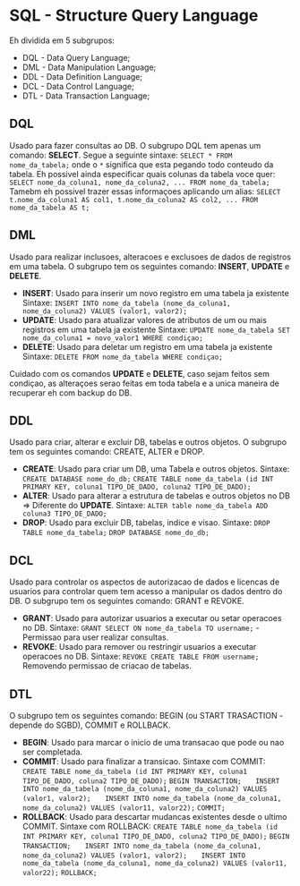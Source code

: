 # SQL - Structure Query Language
Eh dividida em 5 subgrupos:
-  DQL - Data Query Language;
-  DML - Data Manipulation Language;
-  DDL - Data Definition Language;
-  DCL - Data Control Language;
-  DTL - Data Transaction Language;

## DQL
Usado para fazer consultas ao DB.
O subgrupo DQL tem apenas um comando: **SELECT**. Segue a seguinte sintaxe:
`SELECT * FROM nome_da_tabela;` onde o `*` significa que esta pegando todo conteudo da tabela. 
Eh possivel ainda especificar quais colunas da tabela voce quer:
`SELECT nome_da_coluna1, nome_da_coluna2, ... FROM nome_da_tabela;`
Tamebm eh possivel trazer essas informaçoes aplicando um alias:
`SELECT t.nome_da_coluna1 AS col1, t.nome_da_coluna2 AS col2, ... FROM nome_da_tabela AS t;`

## DML
Usado para realizar inclusoes, alteracoes e exclusoes de dados de registros em uma tabela.
O subgrupo tem os seguintes comando: **INSERT**, **UPDATE** e **DELETE**.
- **INSERT**: Usado para inserir um novo registro em uma tabela ja existente
Sintaxe:
`INSERT INTO nome_da_tabela (nome_da_coluna1, nome_da_coluna2) VALUES (valor1, valor2);`
- **UPDATE**: Usado para atualizar valores de atributos de um ou mais registros em uma tabela ja existente
Sintaxe:
`UPDATE nome_da_tabela SET nome_da_coluna1 = novo_valor1 WHERE condiçao;`
- **DELETE**: Usado para deletar um registro em uma tabela ja existente
Sintaxe:
`DELETE FROM nome_da_tabela WHERE condiçao;`

Cuidado com os comandos **UPDATE** e **DELETE**, caso sejam feitos sem condiçao, as alteraçoes serao feitas em toda tabela e 
a unica maneira de recuperar eh com backup do DB.

## DDL
Usado para criar, alterar e excluir DB, tabelas e outros objetos.
O subgrupo tem os seguintes comando: CREATE, ALTER e DROP.
- **CREATE**: Usado para criar um DB, uma Tabela e outros objetos.
Sintaxe:
`CREATE DATABASE nome_do_db;`
`CREATE TABLE nome_da_tabela (id INT PRIMARY KEY, coluna1 TIPO_DE_DADO, coluna2 TIPO_DE_DADO);`
- **ALTER**: Usado para alterar a estrutura de tabelas e outros objetos no DB => Diferente do **UPDATE**.
Sintaxe:
`ALTER table nome_da_tabela ADD coluna3 TIPO_DE_DADO;`
- **DROP**: Usado para excluir DB, tabelas, indice e visao.
Sintaxe:
`DROP TABLE nome_da_tabela;`
`DROP DATABASE nome_do_db;`

## DCL
Usado para controlar os aspectos de autorizacao de dados e licencas de usuarios para controlar quem tem acesso a manipular
os dados dentro do DB.
O subgrupo tem os seguintes comando: GRANT e REVOKE.
- **GRANT**: Usado para autorizar usuarios a executar ou setar operacoes no DB.
Sintaxe:
`GRANT SELECT ON nome_da_tabela TO username;` - Permissao para user realizar consultas.
- **REVOKE**: Usado para remover ou restringir usuarios a executar operacoes no DB.
Sintaxe:
`REVOKE CREATE TABLE FROM username;` Removendo permissao de criacao de tabelas.

## DTL
O subgrupo tem os seguintes comando: BEGIN (ou START TRASACTION - depende do SGBD), COMMIT e ROLLBACK.
- **BEGIN**: Usado para marcar o inicio de uma transacao que pode ou nao ser completada.
- **COMMIT**: Usado para finalizar a transicao.
Sintaxe com COMMIT:
`CREATE TABLE nome_da_tabela (id INT PRIMARY KEY, coluna1 TIPO_DE_DADO, coluna2 TIPO_DE_DADO);`
`BEGIN TRANSACTION;`
`   INSERT INTO nome_da_tabela (nome_da_coluna1, nome_da_coluna2) VALUES (valor1, valor2);`
`   INSERT INTO nome_da_tabela (nome_da_coluna1, nome_da_coluna2) VALUES (valor11, valor22);`
`COMMIT;`
- **ROLLBACK**: Usado para descartar mudancas existentes desde o ultimo COMMIT.
Sintaxe com ROLLBACK:
`CREATE TABLE nome_da_tabela (id INT PRIMARY KEY, coluna1 TIPO_DE_DADO, coluna2 TIPO_DE_DADO);`
`BEGIN TRANSACTION;`
`   INSERT INTO nome_da_tabela (nome_da_coluna1, nome_da_coluna2) VALUES (valor1, valor2);`
`   INSERT INTO nome_da_tabela (nome_da_coluna1, nome_da_coluna2) VALUES (valor11, valor22);`
`ROLLBACK;`
